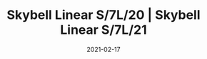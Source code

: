 ---
title: "Skybell Linear S/7L/20 | Skybell Linear S/7L/21"
image_primary: "img/skybell-linear-s7_red-dot.jpg"
description: "Skybell%20is%20an%20extensive%20system%20of%20light%20structures%2C%20designed%20to%20adapt%20to%20any%20type%20of%20application.%20Their%20main%20characteristic%20is%20the%20image%20they%20give%20off%2C%20they%20are%20subtle%20and%20cheerful.%20They%20breathe%20a%20point%20of%20fantasy%20and%20freedom%20in%20their%20applications%20because%20they%20can%20be%20combined%20in%20variations%2C%20mixing%20their%204%20sizes%2C%20until%20they%20achieve%20a%20more%20personal%20and%20dynamic%20lamp%20concept%20or%20they%20can%20keep%20all%20the%20%u2018bells%u2019%20in%20the%20same%20length%2C%20achieving%20a%20more%20traditional%20image."
designer: "Estudi Manel Molina"
tags: 
  - "Bover"
  - "Indoor"
  - "Pendant"
  - "Indoor Lamps"
href: "https://www.bover.es/en/lamp/skybell-linear-s-7l-20-skybell-linear-s-7l-21/"
category: "indoor-lamps"
subtitle: ""
manufacturer: "Bover"
slug: "/manufacturers/bover/indoor-lamps/estudi-manel-molina-skybell-linear-s-7-l-20-skybell-linear-s-7-l-21"
date: "2021-02-17"
---